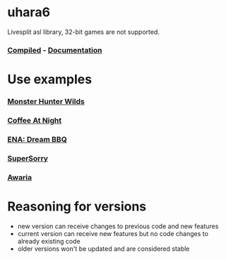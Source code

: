# uhara6
Livesplit asl library, 32-bit games are not supported.

### [Compiled](https://github.com/ru-mii/uhara/tree/main/bin) - [Documentation](https://github.com/ru-mii/uhara/tree/main/doc)   

# Use examples
### [Monster Hunter Wilds](https://raw.githubusercontent.com/TheDementedSalad/Monster-Hunter-Wilds-Autosplitter/refs/heads/main/Monster%20Hunter%20Wilds.asl)   
### [Coffee At Night](https://raw.githubusercontent.com/ru-mii/AutoSplitters/refs/heads/main/AutoSplitters/Games/Coffee%20At%20Night/CoffeeAtNight.asl)   
### [ENA: Dream BBQ](https://raw.githubusercontent.com/ru-mii/AutoSplitters/refs/heads/main/AutoSplitters/Games/Ena%20Dream%20BBQ/EnaDreamBBQ.asl)   
### [SuperSorry](https://raw.githubusercontent.com/ru-mii/AutoSplitters/refs/heads/main/AutoSplitters/Games/SuperSorry/SuperSorry.asl)   
### [Awaria](https://raw.githubusercontent.com/ru-mii/AutoSplitters/refs/heads/main/AutoSplitters/Games/Awaria/Awaria.asl)   

# Reasoning for versions
- new version can receive changes to previous code and new features
- current version can receive new features but no code changes to already existing code
- older versions won't be updated and are considered stable
